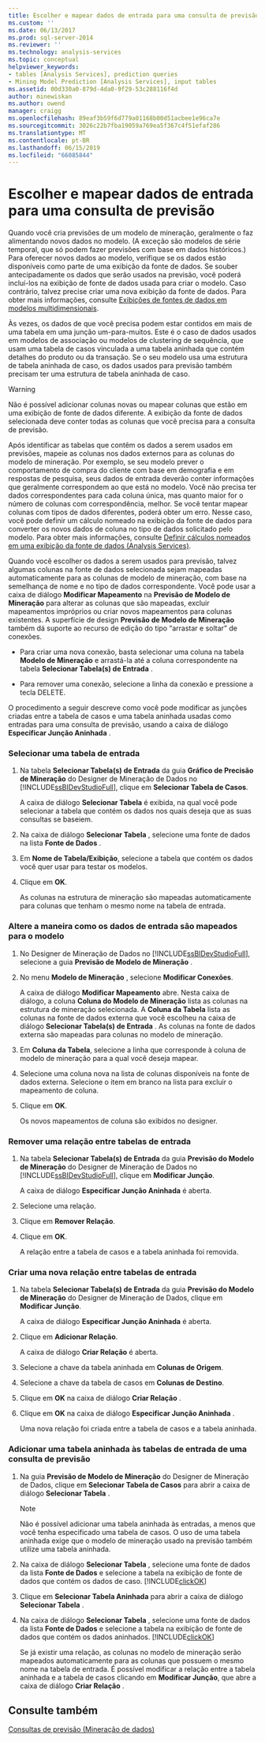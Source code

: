 ```yaml
---
title: Escolher e mapear dados de entrada para uma consulta de previsão | Microsoft Docs
ms.custom: ''
ms.date: 06/13/2017
ms.prod: sql-server-2014
ms.reviewer: ''
ms.technology: analysis-services
ms.topic: conceptual
helpviewer_keywords:
- tables [Analysis Services], prediction queries
- Mining Model Prediction [Analysis Services], input tables
ms.assetid: 00d330a0-879d-4da0-9f29-53c288116f4d
author: minewiskan
ms.author: owend
manager: craigg
ms.openlocfilehash: 89eaf3b59f6d779a01168b00d51acbee1e96ca7e
ms.sourcegitcommit: 3026c22b7fba19059a769ea5f367c4f51efaf286
ms.translationtype: MT
ms.contentlocale: pt-BR
ms.lasthandoff: 06/15/2019
ms.locfileid: "66085844"
---
```

# <a name="choose-and-map-input-data-for-a-prediction-query"></a>Escolher e mapear dados de entrada para uma consulta de previsão
  Quando você cria previsões de um modelo de mineração, geralmente o faz alimentando novos dados no modelo. (A exceção são modelos de série temporal, que só podem fazer previsões com base em dados históricos.) Para oferecer novos dados ao modelo, verifique se os dados estão disponíveis como parte de uma exibição da fonte de dados. Se souber antecipadamente os dados que serão usados na previsão, você poderá incluí-los na exibição de fonte de dados usada para criar o modelo. Caso contrário, talvez precise criar uma nova exibição da fonte de dados. Para obter mais informações, consulte [Exibições de fontes de dados em modelos multidimensionais](../multidimensional-models/data-source-views-in-multidimensional-models.md).  
  
 Às vezes, os dados de que você precisa podem estar contidos em mais de uma tabela em uma junção um-para-muitos. Este é o caso de dados usados em modelos de associação ou modelos de clustering de sequência, que usam uma tabela de casos vinculada a uma tabela aninhada que contém detalhes do produto ou da transação. Se o seu modelo usa uma estrutura de tabela aninhada de caso, os dados usados para previsão também precisam ter uma estrutura de tabela aninhada de caso.  
  
> [!WARNING]  
>  Não é possível adicionar colunas novas ou mapear colunas que estão em uma exibição de fonte de dados diferente. A exibição da fonte de dados selecionada deve conter todas as colunas que você precisa para a consulta de previsão.  
  
 Após identificar as tabelas que contêm os dados a serem usados em previsões, mapeie as colunas nos dados externos para as colunas do modelo de mineração. Por exemplo, se seu modelo prever o comportamento de compra do cliente com base em demografia e em respostas de pesquisa, seus dados de entrada deverão conter informações que geralmente correspondem ao que está no modelo. Você não precisa ter dados correspondentes para cada coluna única, mas quanto maior for o número de colunas com correspondência, melhor. Se você tentar mapear colunas com tipos de dados diferentes, poderá obter um erro. Nesse caso, você pode definir um cálculo nomeado na exibição da fonte de dados para converter os novos dados de coluna no tipo de dados solicitado pelo modelo. Para obter mais informações, consulte [Definir cálculos nomeados em uma exibição da fonte de dados &#40;Analysis Services&#41;](../multidimensional-models/define-named-calculations-in-a-data-source-view-analysis-services.md).  
  
 Quando você escolher os dados a serem usados para previsão, talvez algumas colunas na fonte de dados selecionada sejam mapeadas automaticamente para as colunas de modelo de mineração, com base na semelhança de nome e no tipo de dados correspondente. Você pode usar a caixa de diálogo **Modificar Mapeamento** na **Previsão de Modelo de Mineração** para alterar as colunas que são mapeadas, excluir mapeamentos impróprios ou criar novos mapeamentos para colunas existentes. A superfície de design **Previsão de Modelo de Mineração** também dá suporte ao recurso de edição do tipo “arrastar e soltar” de conexões.  
  
-   Para criar uma nova conexão, basta selecionar uma coluna na tabela **Modelo de Mineração** e arrastá-la até a coluna correspondente na tabela **Selecionar Tabela(s) de Entrada** .  
  
-   Para remover uma conexão, selecione a linha da conexão e pressione a tecla DELETE.  
  
 O procedimento a seguir descreve como você pode modificar as junções criadas entre a tabela de casos e uma tabela aninhada usadas como entradas para uma consulta de previsão, usando a caixa de diálogo **Especificar Junção Aninhada** .  
  
### <a name="select-an-input-table"></a>Selecionar uma tabela de entrada  
  
1.  Na tabela **Selecionar Tabela(s) de Entrada** da guia **Gráfico de Precisão de Mineração** do Designer de Mineração de Dados no [!INCLUDE[ssBIDevStudioFull](../../includes/ssbidevstudiofull-md.md)], clique em **Selecionar Tabela de Casos**.  
  
     A caixa de diálogo **Selecionar Tabela** é exibida, na qual você pode selecionar a tabela que contém os dados nos quais deseja que as suas consultas se baseiem.  
  
2.  Na caixa de diálogo **Selecionar Tabela** , selecione uma fonte de dados na lista **Fonte de Dados** .  
  
3.  Em **Nome de Tabela/Exibição**, selecione a tabela que contém os dados você quer usar para testar os modelos.  
  
4.  Clique em **OK**.  
  
     As colunas na estrutura de mineração são mapeadas automaticamente para colunas que tenham o mesmo nome na tabela de entrada.  
  
### <a name="change-the-way-that-input-data-is-mapped-to-the-model"></a>Altere a maneira como os dados de entrada são mapeados para o modelo  
  
1.  No Designer de Mineração de Dados no [!INCLUDE[ssBIDevStudioFull](../../includes/ssbidevstudiofull-md.md)], selecione a guia **Previsão de Modelo de Mineração** .  
  
2.  No menu **Modelo de Mineração** , selecione **Modificar Conexões**.  
  
     A caixa de diálogo **Modificar Mapeamento** abre. Nesta caixa de diálogo, a coluna **Coluna do Modelo de Mineração** lista as colunas na estrutura de mineração selecionada. A **Coluna da Tabela** lista as colunas na fonte de dados externa que você escolheu na caixa de diálogo **Selecionar Tabela(s) de Entrada** . As colunas na fonte de dados externa são mapeadas para colunas no modelo de mineração.  
  
3.  Em **Coluna da Tabela**, selecione a linha que corresponde à coluna de modelo de mineração para a qual você deseja mapear.  
  
4.  Selecione uma coluna nova na lista de colunas disponíveis na fonte de dados externa. Selecione o item em branco na lista para excluir o mapeamento de coluna.  
  
5.  Clique em **OK**.  
  
     Os novos mapeamentos de coluna são exibidos no designer.  
  
### <a name="remove-a-relationship-between-input-tables"></a>Remover uma relação entre tabelas de entrada  
  
1.  Na tabela **Selecionar Tabela(s) de Entrada** da guia **Previsão do Modelo de Mineração** do Designer de Mineração de Dados no [!INCLUDE[ssBIDevStudioFull](../../includes/ssbidevstudiofull-md.md)], clique em **Modificar Junção**.  
  
     A caixa de diálogo **Especificar Junção Aninhada** é aberta.  
  
2.  Selecione uma relação.  
  
3.  Clique em **Remover Relação**.  
  
4.  Clique em **OK**.  
  
     A relação entre a tabela de casos e a tabela aninhada foi removida.  
  
### <a name="create-a-new-relationship-between-input-tables"></a>Criar uma nova relação entre tabelas de entrada  
  
1.  Na tabela **Selecionar Tabela(s) de Entrada** da guia **Previsão do Modelo de Mineração** do Designer de Mineração de Dados, clique em **Modificar Junção**.  
  
     A caixa de diálogo **Especificar Junção Aninhada** é aberta.  
  
2.  Clique em **Adicionar Relação**.  
  
     A caixa de diálogo **Criar Relação** é aberta.  
  
3.  Selecione a chave da tabela aninhada em **Colunas de Origem**.  
  
4.  Selecione a chave da tabela de casos em **Colunas de Destino**.  
  
5.  Clique em **OK** na caixa de diálogo **Criar Relação** .  
  
6.  Clique em **OK** na caixa de diálogo **Especificar Junção Aninhada** .  
  
     Uma nova relação foi criada entre a tabela de casos e a tabela aninhada.  
  
### <a name="add-a-nested-table-to-the-input-tables-of-a-prediction-query"></a>Adicionar uma tabela aninhada às tabelas de entrada de uma consulta de previsão  
  
1.  Na guia **Previsão de Modelo de Mineração** do Designer de Mineração de Dados, clique em **Selecionar Tabela de Casos** para abrir a caixa de diálogo **Selecionar Tabela** .  
  
    > [!NOTE]  
    >  Não é possível adicionar uma tabela aninhada às entradas, a menos que você tenha especificado uma tabela de casos. O uso de uma tabela aninhada exige que o modelo de mineração usado na previsão também utilize uma tabela aninhada.  
  
2.  Na caixa de diálogo **Selecionar Tabela** , selecione uma fonte de dados da lista **Fonte de Dados** e selecione a tabela na exibição de fonte de dados que contém os dados de caso. [!INCLUDE[clickOK](../../includes/clickok-md.md)]  
  
3.  Clique em **Selecionar Tabela Aninhada** para abrir a caixa de diálogo **Selecionar Tabela** .  
  
4.  Na caixa de diálogo **Selecionar Tabela** , selecione uma fonte de dados da lista **Fonte de Dados** e selecione a tabela na exibição de fonte de dados que contém os dados aninhados. [!INCLUDE[clickOK](../../includes/clickok-md.md)]  
  
     Se já existir uma relação, as colunas no modelo de mineração serão mapeados automaticamente para as colunas que possuem o mesmo nome na tabela de entrada. É possível modificar a relação entre a tabela aninhada e a tabela de casos clicando em **Modificar Junção**, que abre a caixa de diálogo **Criar Relação** .  
  
## <a name="see-also"></a>Consulte também  
 [Consultas de previsão &#40;Mineração de dados&#41;](prediction-queries-data-mining.md)  
  
  
